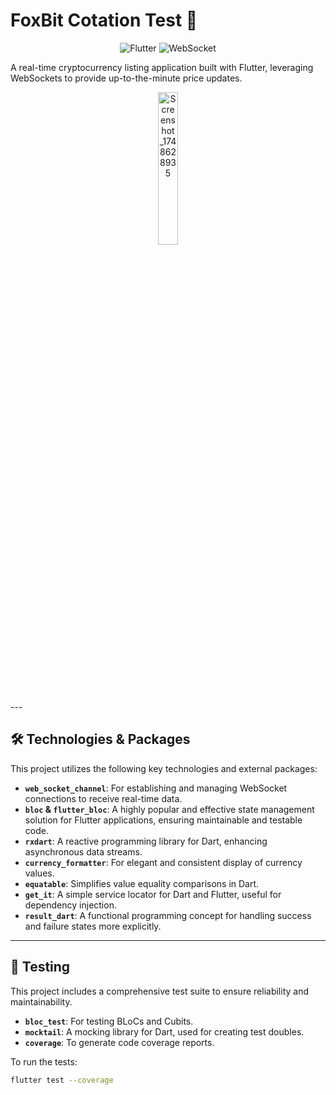 # FoxBit Cotation Test 🚀

<p align="center">
  <img src="https://img.shields.io/badge/Flutter-02569B?style=for-the-badge&logo=flutter&logoColor=white" alt="Flutter">
  <img src="https://img.shields.io/badge/WebSocket-02569B?style=for-the-badge&logo=websocket&logoColor=white" alt="WebSocket">
</p>

A real-time cryptocurrency listing application built with Flutter, leveraging WebSockets to provide up-to-the-minute price updates.

<div align="center">
<img src="https://github.com/user-attachments/assets/94cad56d-4366-41db-8cc7-d8a6a8fa0bb7" alt="Screenshot_1748628935" style="width: 25%;">
</div>
---

## 🛠️ Technologies & Packages

This project utilizes the following key technologies and external packages:

* **`web_socket_channel`**: For establishing and managing WebSocket connections to receive real-time data.
* **`bloc` & `flutter_bloc`**: A highly popular and effective state management solution for Flutter applications, ensuring maintainable and testable code.
* **`rxdart`**: A reactive programming library for Dart, enhancing asynchronous data streams.
* **`currency_formatter`**: For elegant and consistent display of currency values.
* **`equatable`**: Simplifies value equality comparisons in Dart.
* **`get_it`**: A simple service locator for Dart and Flutter, useful for dependency injection.
* **`result_dart`**: A functional programming concept for handling success and failure states more explicitly.

---

## 🧪 Testing

This project includes a comprehensive test suite to ensure reliability and maintainability.

* **`bloc_test`**: For testing BLoCs and Cubits.
* **`mocktail`**: A mocking library for Dart, used for creating test doubles.
* **`coverage`**: To generate code coverage reports.

To run the tests:

```bash
flutter test --coverage
